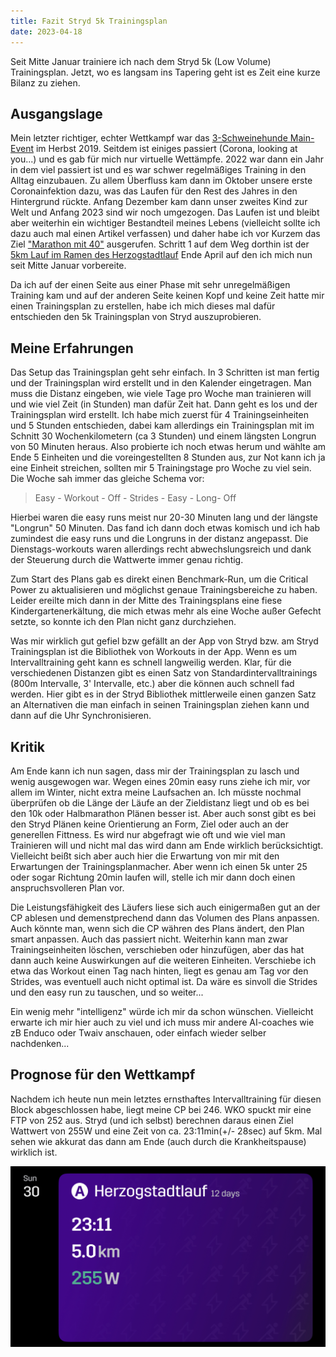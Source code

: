 ```yaml
---
title: Fazit Stryd 5k Trainingsplan
date: 2023-04-18
---
```


Seit Mitte Januar trainiere ich nach dem Stryd 5k (Low Volume) Trainingsplan. Jetzt, wo es langsam ins Tapering geht ist es Zeit eine kurze Bilanz zu ziehen.

## Ausgangslage

Mein letzter richtiger, echter Wettkampf war das [3-Schweinehunde Main-Event](/posts/2019-10-19-rueckblick-auf-das-3-schweinehunde-main-event/) im Herbst 2019. Seitdem ist einiges passiert (Corona, looking at you...) und es gab für mich nur virtuelle Wettämpfe. 2022 war dann ein Jahr in dem viel passiert ist und es war schwer regelmäßiges Training in den Alltag einzubauen. Zu allem Überfluss kam dann im Oktober unsere erste Coronainfektion dazu, was das Laufen für den Rest des Jahres in den Hintergrund rückte. Anfang Dezember kam dann unser zweites Kind zur Welt und Anfang 2023 sind wir noch umgezogen. Das Laufen ist und bleibt aber weiterhin ein wichtiger Bestandteil meines Lebens (vielleicht sollte ich dazu auch mal einen Artikel verfassen) und daher habe ich vor Kurzem das Ziel ["Marathon mit 40"](/posts/2023-01-01-Neustart/) ausgerufen. Schritt 1 auf dem Weg dorthin ist der [5km Lauf im Ramen des Herzogstadtlauf](/posts/2023-01-23-Die-etwas-anderen-Begleitapps-zum-Laufen/) Ende April auf den ich mich nun seit Mitte Januar vorbereite.

Da ich auf der einen Seite aus einer Phase mit sehr unregelmäßigen Training kam und auf der anderen Seite keinen Kopf und keine Zeit hatte mir einen Trainingsplan zu erstellen, habe ich mich dieses mal dafür entschieden den 5k Trainingsplan von Stryd auszuprobieren.

## Meine Erfahrungen

Das Setup das Trainingsplan geht sehr einfach. In 3 Schritten ist man fertig und der Trainingsplan wird erstellt und in den Kalender eingetragen. Man muss die Distanz eingeben, wie viele Tage pro Woche man trainieren will und wie viel Zeit (in Stunden) man dafür Zeit hat. Dann geht es los und der Trainingsplan wird erstellt. Ich habe mich zuerst für 4 Trainingseinheiten und 5 Stunden entschieden, dabei kam allerdings ein Trainingsplan mit im Schnitt 30 Wochenkilometern (ca 3 Stunden) und einem längsten Longrun von 50 Minuten heraus. Also probierte ich noch etwas herum und wählte am Ende 5 Einheiten und die voreingestellten 8 Stunden aus, zur Not kann ich ja eine Einheit streichen, sollten mir 5 Trainingstage pro Woche zu viel sein. Die Woche sah immer das gleiche Schema vor:

> Easy - Workout - Off - Strides - Easy - Long- Off

Hierbei waren die easy runs meist nur 20-30 Minuten lang und der längste "Longrun" 50 Minuten. Das fand ich dann doch etwas komisch und ich hab zumindest die easy runs und die Longruns in der distanz angepasst. Die Dienstags-workouts waren allerdings recht abwechslungsreich und dank der Steuerung durch die Wattwerte immer genau richtig.

Zum Start des Plans gab es direkt einen Benchmark-Run, um die Critical Power zu aktualisieren und möglichst genaue Trainingsbereiche zu haben. Leider ereilte mich dann in der Mitte des Trainingsplans eine fiese Kindergartenerkältung, die mich etwas mehr als eine Woche außer Gefecht setzte, so konnte ich den Plan nicht ganz durchziehen.

Was mir wirklich gut gefiel bzw gefällt an der App von Stryd bzw. am Stryd Trainingsplan ist die Bibliothek von Workouts in der App. Wenn es um Intervalltraining geht kann es schnell langweilig werden. Klar, für die verschiedenen Distanzen gibt es einen Satz von Standardintervalltrainings (800m Intervalle, 3' Intervalle, etc.) aber die können auch schnell fad werden. Hier gibt es in der Stryd Bibliothek mittlerweile einen ganzen Satz an Alternativen die man einfach in seinen Trainingsplan ziehen kann und dann auf die Uhr Synchronisieren.

## Kritik

Am Ende kann ich nun sagen, dass mir der Trainingsplan zu lasch und wenig ausgewogen war. Wegen eines 20min easy runs ziehe ich mir, vor allem im Winter, nicht extra meine Laufsachen an. Ich müsste nochmal überprüfen ob die Länge der Läufe an der Zieldistanz liegt und ob es bei den 10k oder Halbmarathon Plänen besser ist. Aber auch sonst gibt es bei den Stryd Plänen keine Orientierung an Form, Ziel oder auch an der generellen Fittness. Es wird nur abgefragt wie oft und wie viel man Trainieren will und nicht mal das wird dann am Ende wirklich berücksichtigt. Vielleicht beißt sich aber auch hier die Erwartung von mir mit den Erwartungen der Trainingsplanmacher. Aber wenn ich einen 5k unter 25 oder sogar Richtung 20min laufen will, stelle ich mir dann doch einen anspruchsvolleren Plan vor.

Die Leistungsfähigkeit des Läufers liese sich auch einigermaßen gut an der CP ablesen und demenstprechend dann das Volumen des Plans anpassen. Auch könnte man, wenn sich die CP währen des Plans ändert, den Plan smart anpassen. Auch das passiert nicht. Weiterhin kann man zwar Trainingseinheiten löschen, verschieben oder hinzufügen, aber das hat dann auch keine Auswirkungen auf die weiteren Einheiten. Verschiebe ich etwa das Workout einen Tag nach hinten, liegt es genau am Tag vor den Strides, was eventuell auch nicht optimal ist. Da wäre es sinvoll die Strides und den easy run zu tauschen, und so weiter...

Ein wenig mehr "intelligenz" würde ich mir da schon wünschen. Vielleicht erwarte ich mir hier auch zu viel und ich muss mir andere AI-coaches wie zB Enduco oder Twaiv anschauen, oder einfach wieder selber nachdenken...

## Prognose für den Wettkampf

Nachdem ich heute nun mein letztes ernsthaftes Intervalltraining für diesen Block abgeschlossen habe, liegt meine CP bei 246. WKO spuckt mir eine FTP von 252 aus. Stryd (und ich selbst) berechnen daraus einen Ziel Wattwert von 255W und eine Zeit von ca. 23:11min(+/- 28sec) auf 5km. Mal sehen wie akkurat das dann am Ende (auch durch die Krankheitspause) wirklich ist.

[<img src="/assets/images/2023/Herzogstadtlauf_Prognose.png" class='w-4/5' align='center' />](/assets/images/2023/Herzogstadtlauf_Prognose.png)<br><br>
